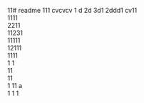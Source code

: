 11# readme 111
cvcvcv
1 d
2d
3d1 
2ddd1 
cv11  
1111  
2211  
11231     
11111        
12111            
1111  
1  1  
11     
11  
1 
11   a  
1 
1
1
 
